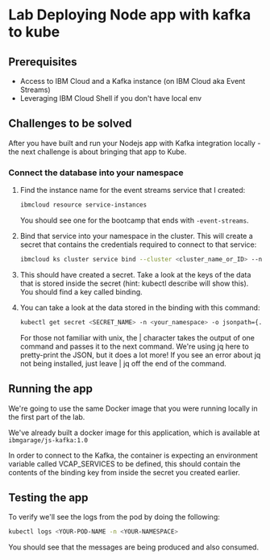 # Lab Deploying Node app with kafka to kube

## Prerequisites

- Access to IBM Cloud and a Kafka instance (on IBM Cloud aka Event Streams)
- Leveraging IBM Cloud Shell if you don't have local env

## Challenges to be solved

After you have built and run your Nodejs app with Kafka integration locally - the next challenge is about bringing that app to Kube.

### Connect the database into your namespace

1. Find the instance name for the event streams service that I created:

    ```bash
    ibmcloud resource service-instances
    ```
    You should see one for the bootcamp that ends with `-event-streams`.

2. Bind that service into your namespace in the cluster. This will create a secret that contains the credentials required to connect to that service:

    ```bash
    ibmcloud ks cluster service bind --cluster <cluster_name_or_ID> --namespace <your_namespace> --service <service_instance_name> --role manager
    ```
    
3. This should have created a secret. Take a look at the keys of the data that is stored inside the secret (hint: kubectl describe will show this). You should find a key called binding.

4. You can take a look at the data stored in the binding with this command:
    ```bash
    kubectl get secret <SECRET_NAME> -n <your_namespace> -o jsonpath={.data.binding} | base64 -d | jq
    ```
    For those not familiar with unix, the | character takes the output of one command and passes it to the next command. We're using jq here to pretty-print the JSON, but it does a lot more! If you see an error about jq not being installed, just leave | jq off the end of the command.
    
## Running the app

We're going to use the same Docker image that you were running locally in the first part of the lab.

We've already built a docker image for this application, which is available at `ibmgarage/js-kafka:1.0`

In order to connect to the Kafka, the container is expecting an environment variable called VCAP_SERVICES to be defined, this should contain the contents of the binding key from inside the secret you created earlier.


## Testing the app

To verify we'll see the logs from the pod by doing the following:

```bash
kubectl logs <YOUR-POD-NAME -n <YOUR-NAMESPACE>
```

You should see that the messages are being produced and also consumed.



